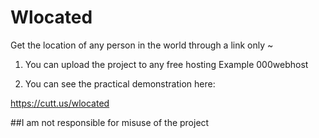 # Wlocated
Get the location of any person in the world through a link only ~

1) You can upload the project to any free hosting Example 000webhost

2) You can see the practical demonstration here: 

https://cutt.us/wlocated


##I am not responsible for misuse of the project 

